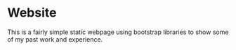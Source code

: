 # Website
This is a fairly simple static webpage using bootstrap libraries to show some of my past work and experience.
